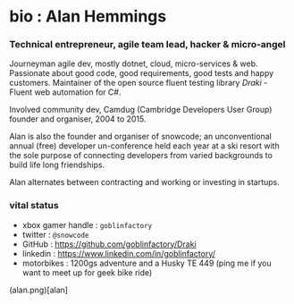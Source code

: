 # bio : Alan Hemmings

### Technical entrepreneur, agile team lead, hacker & micro-angel

Journeyman agile dev, mostly dotnet, cloud, micro-services & web. Passionate about good code, good requirements,  good tests and happy customers. Maintainer of the open source fluent testing library  *Draki* - Fluent web automation  for C#. 

Involved community dev, Camdug (Cambridge Developers User Group) founder and organiser, 2004 to 2015. 

Alan is also the founder and organiser of snowcode; an unconventional annual (free) developer un-conference held each year at a ski resort with the sole purpose of connecting developers from varied backgrounds to build life long friendships.

Alan alternates between contracting and working or investing in startups. 

### vital status

- xbox gamer handle : `goblinfactory` 
- twitter : `@snowcode`
- GitHub : https://github.com/goblinfactory/Draki
- linkedin : https://www.linkedin.com/in/goblinfactory/
- motorbikes : 1200gs adventure and a Husky TE 449 (ping me if you want to meet up for geek bike ride) 

(alan.png)[alan]
